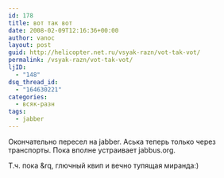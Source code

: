 ```yaml
---
id: 178
title: вот так вот
date: 2008-02-09T12:16:36+00:00
author: vanoc
layout: post
guid: http://helicopter.net.ru/vsyak-razn/vot-tak-vot/
permalink: /vsyak-razn/vot-tak-vot/
ljID:
  - "148"
dsq_thread_id:
  - "164630221"
categories:
  - всяк-разн
tags:
  - jabber
---
```

Окончательно пересел на jabber. Аська теперь только через транспорты. Пока вполне устраивает jabbus.org.
  
Т.ч. пока &rq, глючный квип и вечно тупящая миранда:)